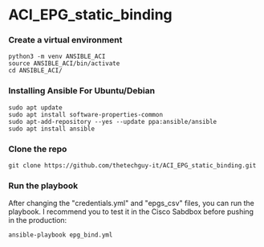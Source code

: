 # ACI_EPG_static_binding

### Create a virtual environment

```
python3 -m venv ANSIBLE_ACI
source ANSIBLE_ACI/bin/activate
cd ANSIBLE_ACI/
```

### Installing Ansible For Ubuntu/Debian

```
sudo apt update
sudo apt install software-properties-common
sudo apt-add-repository --yes --update ppa:ansible/ansible
sudo apt install ansible
```

### Clone the repo

```
git clone https://github.com/thetechguy-it/ACI_EPG_static_binding.git
```

### Run the playbook

After changing the "credentials.yml" and "epgs_csv" files, you can run the playbook. I recommend you to test it in the Cisco Sabdbox before pushing in the production:

```
ansible-playbook epg_bind.yml
```
